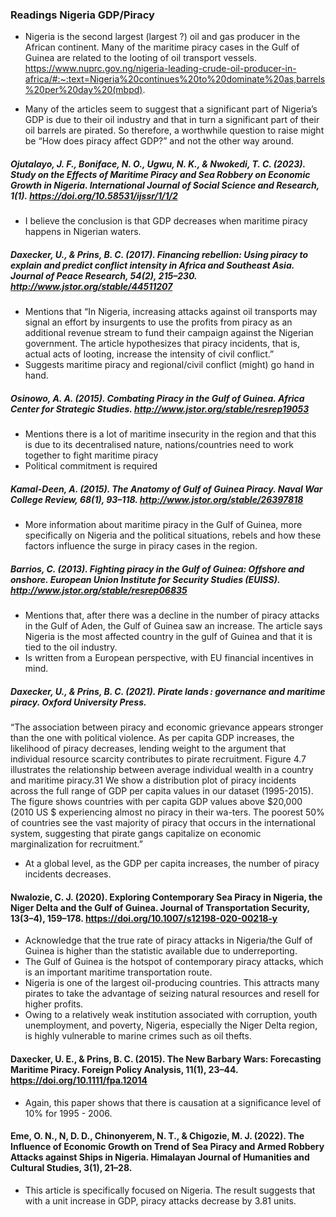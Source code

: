 ### Readings Nigeria GDP/Piracy
- Nigeria is the second largest (largest ?) oil and gas producer in the African continent. Many of the maritime piracy cases in the Gulf of Guinea are related to the looting of oil transport vessels.
https://www.nuprc.gov.ng/nigeria-leading-crude-oil-producer-in-africa/#:~:text=Nigeria%20continues%20to%20dominate%20as,barrels%20per%20day%20(mbpd).

- Many of the articles seem to suggest that a significant part of Nigeria’s GDP is due to their oil industry and that in turn a significant part of their oil barrels are pirated. So therefore, a worthwhile question to raise might be “How does piracy affect GDP?” and not the other way around.

##### Ojutalayo, J. F., Boniface, N. O., Ugwu, N. K., & Nwokedi, T. C. (2023). Study on the Effects of Maritime Piracy and Sea Robbery on Economic Growth in Nigeria. International Journal of Social Science and Research, 1(1). https://doi.org/10.58531/ijssr/1/1/2
- I believe the conclusion is that GDP decreases when maritime piracy happens in Nigerian waters.
 
##### Daxecker, U., & Prins, B. C. (2017). Financing rebellion: Using piracy to explain and predict conflict intensity in Africa and Southeast Asia. Journal of Peace Research, 54(2), 215–230. http://www.jstor.org/stable/44511207
- Mentions that “In Nigeria, increasing attacks against oil transports may signal an effort by insurgents to use the profits from piracy as an additional revenue stream to fund their campaign against the Nigerian government. The article hypothesizes that piracy incidents, that is, actual acts of looting, increase the intensity of civil conflict.”
- Suggests maritime piracy and regional/civil conflict (might) go hand in hand.

##### Osinowo, A. A. (2015). Combating Piracy in the Gulf of Guinea. Africa Center for Strategic Studies. http://www.jstor.org/stable/resrep19053
- Mentions there is a lot of maritime insecurity in the region and that this is due to its decentralised nature, nations/countries need to work together to fight maritime piracy
- Political commitment is required

##### Kamal-Deen, A. (2015). The Anatomy of Gulf of Guinea Piracy. Naval War College Review, 68(1), 93–118. http://www.jstor.org/stable/26397818
- More information about maritime piracy in the Gulf of Guinea, more specifically on Nigeria and the political situations, rebels and how these factors influence the surge in piracy cases in the region.

##### Barrios, C. (2013). Fighting piracy in the Gulf of Guinea: Offshore and onshore. European Union Institute for Security Studies (EUISS). http://www.jstor.org/stable/resrep06835
- Mentions that, after there was a decline in the number of piracy attacks in the Gulf of Aden, the Gulf of Guinea saw an increase. The article says Nigeria is the most affected country in the gulf of Guinea and that it is tied to the oil industry.
- Is written from a European perspective, with EU financial incentives in mind.

##### Daxecker, U., & Prins, B. C. (2021). Pirate lands : governance and maritime piracy. Oxford University Press.
“The association between piracy and economic grievance appears stronger than the one with political violence. As per capita GDP increases, the likelihood of piracy decreases, lending weight to the argument that individual resource scarcity contributes to pirate recruitment. Figure 4.7 illustrates the relationship between average individual wealth in a country and maritime piracy.31 We show a distribution plot of piracy incidents across the full range of GDP per capita values in our dataset (1995-2015). The figure shows countries with per capita GDP values above $20,000 (2010 US $ experiencing almost no piracy in their wa-ters. The poorest 50% of countries see the vast majority of piracy that occurs in the international system, suggesting that pirate gangs capitalize on economic marginalization for recruitment.”
- At a global level, as the GDP per capita increases, the number of piracy incidents decreases.

#### Nwalozie, C. J. (2020). Exploring Contemporary Sea Piracy in Nigeria, the Niger Delta and the Gulf of Guinea. Journal of Transportation Security, 13(3–4), 159–178. https://doi.org/10.1007/s12198-020-00218-y
- Acknowledge that the true rate of piracy attacks in Nigeria/the Gulf of Guinea is higher than the statistic available due to underreporting.
- The Gulf of Guinea is the hotspot of contemporary piracy attacks, which is an important maritime transportation route.
- Nigeria is one of the largest oil-producing countries. This attracts many pirates to take the advantage of seizing natural resources and resell for higher profits.
- Owing to a relatively weak institution associated with corruption, youth unemployment, and poverty, Nigeria, especially the Niger Delta region, is highly vulnerable to marine crimes such as oil thefts.

#### Daxecker, U. E., & Prins, B. C. (2015). The New Barbary Wars: Forecasting Maritime Piracy. Foreign Policy Analysis, 11(1), 23–44. https://doi.org/10.1111/fpa.12014
- Again, this paper shows that there is causation at a significance level of 10% for 1995 - 2006.
  
#### Eme, O. N., N, D. D., Chinonyerem, N. T., & Chigozie, M. J. (2022). The Influence of Economic Growth on Trend of Sea Piracy and Armed Robbery Attacks against Ships in Nigeria. Himalayan Journal of Humanities and Cultural Studies, 3(1), 21–28. 
- This article is specifically focused on Nigeria. The result suggests that with a unit increase in GDP, piracy attacks decrease by 3.81 units.
